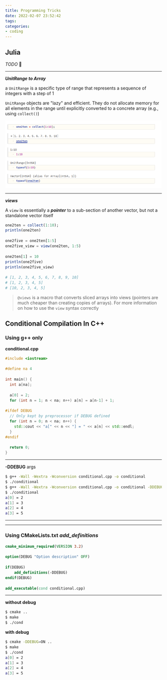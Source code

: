 ```yaml
---
title: Programming Tricks
date: 2022-02-07 23:52:42
tags:
categories:
- coding
---
```


## Julia

*TODO* &#128197;

---

***UnitRange to Array***

a `UnitRange` is a specific type of range that represents a sequence of integers with a step of 1

`UnitRange` objects are "lazy" and efficient. They do not allocate memory for all elements in the range until explicitly converted to a concrete array (e.g., using `collect()`)

![image-20251012081440009](coding/image-20251012081440009.png)

---

***views***

A `view` is essentially a ***pointer*** to a sub-section of another vector, but not a standalone vector itself

```julia
one2ten = collect(1:10);
println(one2ten)

one2five = one2ten[1:5]
one2five_view = view(one2ten, 1:5)

one2ten[1] = 10
println(one2five)
println(one2five_view)

# [1, 2, 3, 4, 5, 6, 7, 8, 9, 10]
# [1, 2, 3, 4, 5]
# [10, 2, 3, 4, 5]
```

> `@views` is a macro that converts sliced arrays into views (pointers are much cheaper than creating copies of arrays). For more information on how to use the `view` syntax correctly





## Conditional Compilation In C++

### Using g++ only

**conditional.cpp**

```c++
#include <iostream>

#define na 4

int main() {
  int a[na];

  a[0] = 2;
  for (int n = 1; n < na; n++) a[n] = a[n-1] + 1;

#ifdef DEBUG
  // Only kept by preprocessor if DEBUG defined
  for (int n = 0; n < na; n++) {
    std::cout << "a[" << n << "] = " << a[n] << std::endl;
  }
#endif 
  
  return 0;
}
```

---

**-DDEBUG** args

```bash
$ g++ -Wall -Wextra -Wconversion conditional.cpp -o conditional
$ ./conditional
$ g++ -Wall -Wextra -Wconversion conditional.cpp -o conditional -DDEBUG
$ ./conditional
a[0] = 2
a[1] = 3
a[2] = 4
a[3] = 5
```

---

---

### Using **CMakeLists.txt** *add_definitions*

```cmake
cmake_minimum_required(VERSION 3.2)

option(DEBUG "Option description" OFF)

if(DEBUG)
    add_definitions(-DDEBUG)
endif(DEBUG)

add_executable(cond conditional.cpp)
```

---

**without debug**

```bash
$ cmake ..
$ make
$ ./cond
```

**with debug**

```bash
$ cmake -DDEBUG=ON ..
$ make
$ ./cond
a[0] = 2
a[1] = 3
a[2] = 4
a[3] = 5
```

